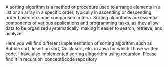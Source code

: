 A sorting algorithm is a method or procedure used to arrange elements in a list or an array in a specific order, typically in ascending or descending order based on some comparison criteria. Sorting algorithms are essential components of various applications and programming tasks, as they allow data to be organized systematically, making it easier to search, retrieve, and analyze.

Here you will find different implementation of sorting algorithm such as Bubble sort, Insertion sort, Quick sort, etc. in Java for which I have written code.
I have also implemented sorting alhgorithm using recursion. Please find it in recursion_concept&code repository
